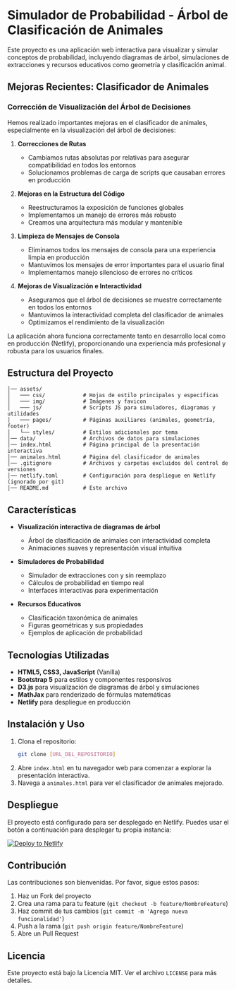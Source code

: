 # Simulador de Probabilidad - Árbol de Clasificación de Animales

Este proyecto es una aplicación web interactiva para visualizar y simular conceptos de probabilidad, incluyendo diagramas de árbol, simulaciones de extracciones y recursos educativos como geometría y clasificación animal.

## Mejoras Recientes: Clasificador de Animales

### Corrección de Visualización del Árbol de Decisiones

Hemos realizado importantes mejoras en el clasificador de animales, especialmente en la visualización del árbol de decisiones:

1. **Correcciones de Rutas**
   - Cambiamos rutas absolutas por relativas para asegurar compatibilidad en todos los entornos
   - Solucionamos problemas de carga de scripts que causaban errores en producción

2. **Mejoras en la Estructura del Código**
   - Reestructuramos la exposición de funciones globales
   - Implementamos un manejo de errores más robusto
   - Creamos una arquitectura más modular y mantenible

3. **Limpieza de Mensajes de Consola**
   - Eliminamos todos los mensajes de consola para una experiencia limpia en producción
   - Mantuvimos los mensajes de error importantes para el usuario final
   - Implementamos manejo silencioso de errores no críticos

4. **Mejoras de Visualización e Interactividad**
   - Aseguramos que el árbol de decisiones se muestre correctamente en todos los entornos
   - Mantuvimos la interactividad completa del clasificador de animales
   - Optimizamos el rendimiento de la visualización

La aplicación ahora funciona correctamente tanto en desarrollo local como en producción (Netlify), proporcionando una experiencia más profesional y robusta para los usuarios finales.

## Estructura del Proyecto

```
│── assets/
│   ─── css/            # Hojas de estilo principales y específicas
│   ─── img/            # Imágenes y favicon
│   ─── js/             # Scripts JS para simuladores, diagramas y utilidades
│   ─── pages/          # Páginas auxiliares (animales, geometría, footer)
│   └── styles/         # Estilos adicionales por tema
│── data/               # Archivos de datos para simulaciones
│── index.html          # Página principal de la presentación interactiva
│── animales.html       # Página del clasificador de animales
│── .gitignore          # Archivos y carpetas excluidos del control de versiones
│── netlify.toml        # Configuración para despliegue en Netlify (ignorado por git)
│── README.md           # Este archivo
```

## Características

- **Visualización interactiva de diagramas de árbol**
  - Árbol de clasificación de animales con interactividad completa
  - Animaciones suaves y representación visual intuitiva

- **Simuladores de Probabilidad**
  - Simulador de extracciones con y sin reemplazo
  - Cálculos de probabilidad en tiempo real
  - Interfaces interactivas para experimentación

- **Recursos Educativos**
  - Clasificación taxonómica de animales
  - Figuras geométricas y sus propiedades
  - Ejemplos de aplicación de probabilidad

## Tecnologías Utilizadas

- **HTML5, CSS3, JavaScript** (Vanilla)
- **Bootstrap 5** para estilos y componentes responsivos
- **D3.js** para visualización de diagramas de árbol y simulaciones
- **MathJax** para renderizado de fórmulas matemáticas
- **Netlify** para despliegue en producción

## Instalación y Uso

1. Clona el repositorio:
   ```bash
   git clone [URL_DEL_REPOSITORIO]
   ```
2. Abre `index.html` en tu navegador web para comenzar a explorar la presentación interactiva.
3. Navega a `animales.html` para ver el clasificador de animales mejorado.

## Despliegue

El proyecto está configurado para ser desplegado en Netlify. Puedes usar el botón a continuación para desplegar tu propia instancia:

[![Deploy to Netlify](https://www.netlify.com/img/deploy/button.svg)](https://app.netlify.com/start)

## Contribución

Las contribuciones son bienvenidas. Por favor, sigue estos pasos:
1. Haz un Fork del proyecto
2. Crea una rama para tu feature (`git checkout -b feature/NombreFeature`)
3. Haz commit de tus cambios (`git commit -m 'Agrega nueva funcionalidad'`)
4. Push a la rama (`git push origin feature/NombreFeature`)
5. Abre un Pull Request

## Licencia

Este proyecto está bajo la Licencia MIT. Ver el archivo `LICENSE` para más detalles.